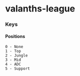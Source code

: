 # valanths-league

### Keys

#### Positions
    0 - None
    1 - Top
    2 - Jungle
    3 - Mid
    4 - ADC
    5 - Support
